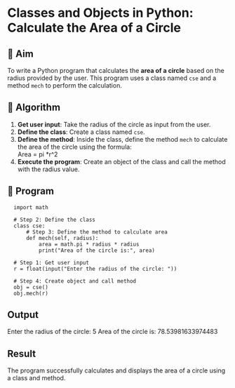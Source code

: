 # Classes and Objects in Python: Calculate the Area of a Circle

## 🎯 Aim
To write a Python program that calculates the **area of a circle** based on the radius provided by the user. This program uses a class named `cse` and a method `mech` to perform the calculation.

## 🧠 Algorithm
1. **Get user input**: Take the radius of the circle as input from the user.
2. **Define the class**: Create a class named `cse`.
3. **Define the method**: Inside the class, define the method `mech` to calculate the area of the circle using the formula:  
   Area = pi *r^2 
4. **Execute the program**: Create an object of the class and call the method with the radius value.

## 🧾 Program
      import math
      
      # Step 2: Define the class
      class cse:
          # Step 3: Define the method to calculate area
          def mech(self, radius):
              area = math.pi * radius * radius
              print("Area of the circle is:", area)
      
      # Step 1: Get user input
      r = float(input("Enter the radius of the circle: "))
      
      # Step 4: Create object and call method
      obj = cse()
      obj.mech(r)

## Output
Enter the radius of the circle: 5
Area of the circle is: 78.53981633974483


## Result
The program successfully calculates and displays the area of a circle using a class and method.

